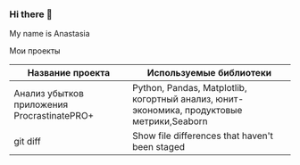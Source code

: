 ### Hi there 👋

My name is Anastasia

Мои проекты

| Название проекта | Используемые библиотеки |
| --- | --- |
| Анализ убытков приложения ProcrastinatePRO+ | Python, Pandas, Matplotlib, когортный анализ, юнит-экономика, продуктовые метрики,Seaborn |
| git diff | Show file differences that haven't been staged |



<!--
**StacyBet/StacyBet** is a ✨ _special_ ✨ repository because its `README.md` (this file) appears on your GitHub profile.

Here are some ideas to get you started:

- 🔭 I’m currently working on ...
- 🌱 I’m currently learning ...
- 👯 I’m looking to collaborate on ...
- 🤔 I’m looking for help with ...
- 💬 Ask me about ...
- 📫 How to reach me: ...
- 😄 Pronouns: ...
- ⚡ Fun fact: ...
-->
